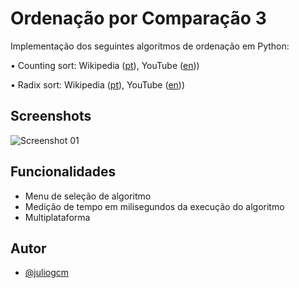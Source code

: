 # Ordenação por Comparação 3

Implementação dos seguintes algoritmos de ordenação em Python:

• Counting sort: Wikipedia ([pt](https://pt.wikipedia.org/wiki/Counting_sort)), YouTube ([en](https://www.youtube.com/watch?v=OKd534EWcdk)))

• Radix sort: Wikipedia ([pt](https://pt.wikipedia.org/wiki/Radix_sort)), YouTube ([en](https://www.youtube.com/watch?v=XiuSW_mEn7g)))

## Screenshots

![Screenshot 01](/imagens/screenshot_01.png)

## Funcionalidades

- Menu de seleção de algoritmo
- Medição de tempo em milisegundos da execução do algoritmo
- Multiplataforma

## Autor

- [@juliogcm](https://github.com/juliogcm)
